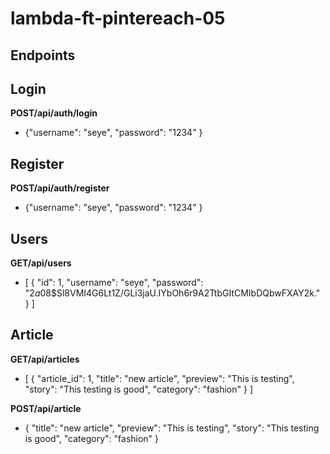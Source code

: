 # lambda-ft-pintereach-05

## Endpoints

## Login

**POST/api/auth/login**

-   {"username": "seye", 
    "password": "1234" }


## Register

**POST/api/auth/register**

-  {"username": "seye", 
    "password": "1234" }


## Users

**GET/api/users**

- [
    {
        "id": 1,
        "username": "seye",
        "password": "$2a$08$Sl8VMI4G6Lt1Z/GLi3jaU.IYbOh6r9A2TtbGItCMIbDQbwFXAY2k."
    }
  ]

## Article

**GET/api/articles**

-  [
    {
        "article_id": 1,
        "title": "new article",
        "preview": "This is testing",
        "story": "This testing is good",
        "category": "fashion"
    }
  ]

**POST/api/article**

 -   {
      "title": "new article",
     "preview": "This is testing",
      "story": "This testing is good", 
      "category": "fashion"
    }


